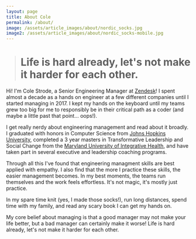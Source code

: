 ```yaml
---
layout: page
title: About Cole
permalink: /about/
image: /assets/article_images/about/nordic_socks.jpg
image2: /assets/article_images/about/nordic_socks-mobile.jpg
---
```


># Life is hard already, let's not make it harder for each other.

Hi! I'm Cole Strode, a Senior Engineering Manager at [Zendesk](https://www.zendesk.com/)! I spent almost a decade as a hands on engineer
at a few different companies until I started managing in 2017. I kept my hands on the keyboard until my teams grew too big
for me to responsibly be in their critical path as a coder (and maybe a little past that point... oops!).

I get really nerdy about engineering management and read about it broadly. I graduated with honors in Computer Science from
[Johns Hopkins University](https://www.jhu.edu/), completed a 3 year masters in Transformative Leadership and
Social Change from the [Maryland University of Integrative Health](https://muih.edu/), and have taken part in several executive
and leadership coaching programs.

Through all this I've found that engineering managment skills are best applied with empathy. I also find that the more I practice these skills,
the easier management becomes. In my best moments, the teams run themselves and the work feels effortless. It's not magic, it's mostly
just practice.

In my spare time knit (yes, I made those socks!), run long distances, spend time with my family, and read any scary book I can get my hands on.

My core belief about managing is that a good manager may not make your life better, but a bad manager can certainly make it worse!
Life is hard already, let's not make it harder for each other.
